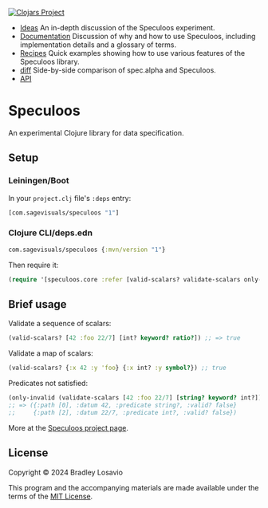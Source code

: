 [![Clojars Project](https://img.shields.io/clojars/v/com.sagevisuals/speculoos.svg)](https://clojars.org/com.sagevisuals/speculoos)

* [Ideas](https://blosavio.github.io/speculoos/ideas.html) An in-depth discussion of the Speculoos experiment.
* [Documentation](https://blosavio.github.io/speculoos/documentation.html) Discussion of why and how to use Speculoos, including implementation details and a glossary of terms.
* [Recipes](https://blosavio.github.io/speculoos/recipes.html) Quick examples showing how to use various features of the Speculoos library.
* [diff](https://blosavio.github.io/speculoos/diff.html) Side-by-side comparison of spec.alpha and Speculoos.
* [API](https://blosavio.github.io/speculoos/index.html)

# Speculoos

An experimental Clojure library for data specification.

## Setup

### Leiningen/Boot

In your `project.clj` file's `:deps` entry:

```clojure
[com.sagevisuals/speculoos "1"]
```

### Clojure CLI/deps.edn

```clojure
com.sagevisuals/speculoos {:mvn/version "1"}
```

Then require it:

```clojure
(require '[speculoos.core :refer [valid-scalars? validate-scalars only-invalid]])
```

## Brief usage

Validate a sequence of scalars:

```clojure
(valid-scalars? [42 :foo 22/7] [int? keyword? ratio?]) ;; => true
```

Validate a map of scalars:

```clojure
(valid-scalars? {:x 42 :y 'foo} {:x int? :y symbol?}) ;; true
```

Predicates not satisfied:

```clojure
(only-invalid (validate-scalars [42 :foo 22/7] [string? keyword? int?]))
;; => ({:path [0], :datum 42, :predicate string?, :valid? false}
;;     {:path [2], :datum 22/7, :predicate int?, :valid? false})
```

More at the [Speculoos project page](https://blosavio.github.io/speculoos/home.html).

## License

Copyright © 2024 Bradley Losavio

This program and the accompanying materials are made available under the
terms of the [MIT License](https://opensource.org/license/mit).
